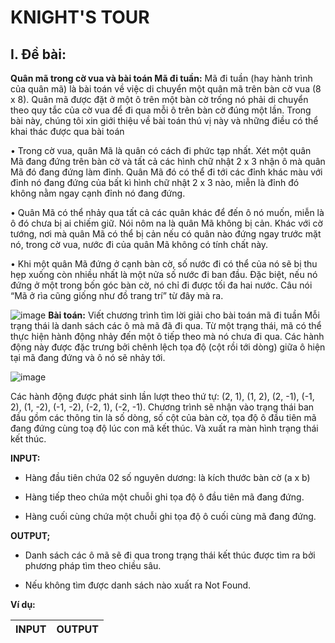 # **KNIGHT'S TOUR**
## **I. Đề bài:**

**Quân mã trong cờ vua và bài toán Mã đi tuần:**
Mã đi tuần (hay hành trình của quân mã) là bài toán về việc di chuyển một quân mã trên bàn cờ vua (8 x 8). Quân mã được đặt ở một ô trên một bàn cờ trống nó phải di chuyển theo quy tắc của cờ vua để đi qua mỗi ô trên bàn cờ đúng một lần. Trong bài này, chúng tôi xin giới thiệu về bài toán thú vị này và những điều có thể khai thác được qua bài toán

•	Trong cờ vua, quân Mã là quân có cách đi phức tạp nhất. Xét một quân Mã đang đứng trên bàn cờ và tất cả các hình chữ nhật 2 x 3 nhận ô mà quân Mã đó đang đứng làm đỉnh. Quân Mã đó có thể đi tới các đỉnh khác màu với đỉnh nó đang đứng của bất kì hình chữ nhật 2 x 3 nào, miễn là đỉnh đó không nằm ngay cạnh đỉnh nó đang đứng.

•	Quân Mã có thể nhảy qua tất cả các quân khác để đến ô nó muốn, miễn là ô đó chưa bị ai chiếm giữ. Nói nôm na là quân Mã không bị cản. Khác với cờ tướng, nơi mà quân Mã có thể bị cản nếu có quân nào đứng ngay trước mặt nó, trong cờ vua, nước đi của quân Mã không có tính chất này.

•	Khi một quân Mã đứng ở cạnh bàn cờ, số nước đi có thể của nó sẽ bị thu hẹp xuống còn nhiều nhất là một nửa số nước đi ban đầu. Đặc biệt, nếu nó đứng ở một trong bốn góc bàn cờ, nó chỉ đi được tối đa hai nước. Câu nói “Mã ở rìa cũng giống như đồ trang trí” từ đây mà ra.

 ![image](https://user-images.githubusercontent.com/55485505/123203610-d7031b80-d4e0-11eb-975d-b82d6fb9d39e.png)
**Bài toán:**
Viết chương trình tìm lời giải cho bài toán mã đi tuần
Mỗi trạng thái là danh sách các ô mà mã đã đi qua. Từ một trạng thái, mã có thể thực hiện hành động nhảy đến một ô tiếp theo mà nó chưa đi qua. Các hành động này được đặc trưng bởi chênh lệch tọa độ (cột rồi tới dòng) giữa ô hiện tại mã đang đứng và ô nó sẽ nhảy tới.
 
 ![image](https://user-images.githubusercontent.com/55485505/123203636-dec2c000-d4e0-11eb-98fc-321d51097f31.png)
 
Các hành động được phát sinh lần lượt theo thứ tự:  (2, 1), (1, 2), (2, -1), (-1, 2), (1, -2), (-1, -2), (-2, 1), (-2, -1).
Chương trình sẽ nhận vào trạng thái ban đầu gồm các thông tin là số dòng, số cột của bàn cờ, tọa độ ô đầu tiên mã đang đứng cùng toạ độ lúc con mã kết thúc. Và xuất ra màn hình trạng thái kết thúc.

**INPUT:**

- Hàng đầu tiên chứa 02 số nguyên dương: là kích thước bàn cờ (a x b)

- Hàng tiếp theo chứa một chuỗi ghi tọa độ ô đầu tiên mã đang đứng.

- Hàng cuối cùng chứa một chuỗi ghi tọa độ ô cuối cùng mã đang đứng.

**OUTPUT;**

- Danh sách các ô mã sẽ đi qua trong trạng thái kết thúc được tìm ra bởi phương pháp tìm theo chiều sâu.

- Nếu không tìm được danh sách nào xuất ra Not Found.

 **Ví dụ:**
 
 |INPUT| OUTPUT|
 |-----|-------|
 
